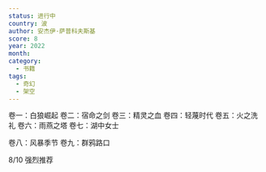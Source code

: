```yaml
---
status: 进行中
country: 波
author: 安杰伊·萨普科夫斯基
score: 8
year: 2022
month:
category:
  - 书籍
tags:
  - 奇幻
  - 架空
---
```

卷一：白狼崛起
卷二：宿命之剑
卷三：精灵之血
卷四：轻蔑时代
卷五：火之洗礼
卷六：雨燕之塔
卷七：湖中女士

卷八：风暴季节
卷九：群鸦路口

8/10 强烈推荐
